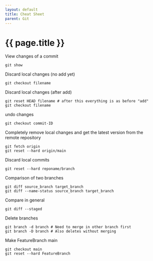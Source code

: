 ```yaml
---
layout: default
title: Cheat Sheet
parent: Git
---
```


# {{ page.title }}

View changes of a commit

`git show`

Discard local changes (no add yet)

`git checkout filename`

Discard local changes (after add)

```
git reset HEAD filename # after this everything is as before "add"
git checkout filename
```

undo changes

`git checkout commit-ID`

Completely remove local changes and get the latest version from the remote repository

```
git fetch origin
git reset --hard origin/main
```

Discard local commits

`git reset --hard reponame/branch`

Comparison of two branches

```
git diff source_branch target_branch
git diff --name-status source_branch target_branch
```

Compare in general

`git diff --staged`

Delete branches

```
git branch -d branch # Need to merge in other branch first
git branch -D branch # Also deletes without merging
```

Make FeatureBranch main

```
git checkout main
git reset --hard FeatureBranch
```
